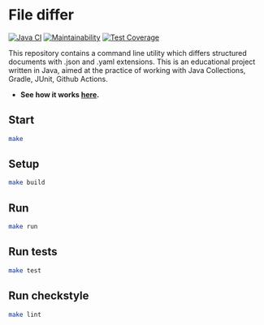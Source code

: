 # File differ
[![Java CI](https://github.com/Linkshegelianer/java-project-71/workflows/Java%20CI/badge.svg)](https://github.com/Linkshegelianer/java-project-71/actions/workflows/java-ci.yml) [![Maintainability](https://api.codeclimate.com/v1/badges/b41f89427e0d2393355f/maintainability)](https://codeclimate.com/github/Linkshegelianer/java-project-71/maintainability) [![Test Coverage](https://api.codeclimate.com/v1/badges/b41f89427e0d2393355f/test_coverage)](https://codeclimate.com/github/Linkshegelianer/java-project-71/test_coverage)

This repository contains a command line utility which differs structured documents with .json and .yaml extensions. 
This is an educational project written in Java, aimed at the practice of working with Java Collections, Gradle, JUnit, Github Actions.

* **See how it works [here](https://asciinema.org/a/F6dxPQd1VmhuFD3qPPrvpaXQE).**

## Start

```sh
make
```

## Setup
```sh
make build
```

## Run
```sh
make run
```

## Run tests
```sh
make test
```

## Run checkstyle
```sh
make lint
```
